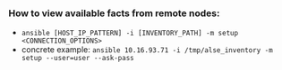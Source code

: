### How to view available facts from remote nodes:
* `ansible [HOST_IP_PATTERN] -i [INVENTORY_PATH] -m setup <CONNECTION_OPTIONS>`
* concrete example: `ansible 10.16.93.71 -i /tmp/alse_inventory -m setup --user=user --ask-pass`


